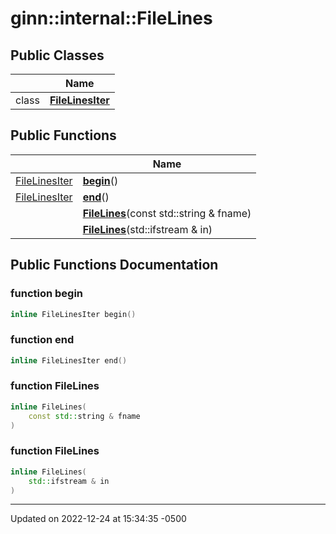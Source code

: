 # ginn::internal::FileLines




## Public Classes

<span class="api-table">

|                | Name           |
| -------------- | -------------- |
| class | **[FileLinesIter](api/Classes/classginn_1_1internal_1_1_file_lines_1_1_file_lines_iter.md)**  |


</span>

## Public Functions

<span class="api-table">

|                | Name           |
| -------------- | -------------- |
| [FileLinesIter](api/Classes/classginn_1_1internal_1_1_file_lines_1_1_file_lines_iter.md) | **[begin](api/Classes/classginn_1_1internal_1_1_file_lines.md#function-begin)**() |
| [FileLinesIter](api/Classes/classginn_1_1internal_1_1_file_lines_1_1_file_lines_iter.md) | **[end](api/Classes/classginn_1_1internal_1_1_file_lines.md#function-end)**() |
| | **[FileLines](api/Classes/classginn_1_1internal_1_1_file_lines.md#function-filelines)**(const std::string & fname) |
| | **[FileLines](api/Classes/classginn_1_1internal_1_1_file_lines.md#function-filelines)**(std::ifstream & in) |


</span>

## Public Functions Documentation

### function begin

```cpp
inline FileLinesIter begin()
```


### function end

```cpp
inline FileLinesIter end()
```


### function FileLines

```cpp
inline FileLines(
    const std::string & fname
)
```


### function FileLines

```cpp
inline FileLines(
    std::ifstream & in
)
```


-------------------------------

Updated on 2022-12-24 at 15:34:35 -0500
